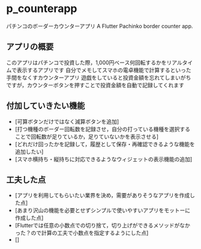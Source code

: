 # p_counterapp

パチンコのボーダーカウンターアプリ
A Flutter Pachinko border counter app.

## アプリの概要

このアプリはパチンコで投資した際，1,000円ベース何回転するかをリアルタイムで表示するアプリです
自分でメモしてスマホの電卓機能で計算するといった手間をなくすカウンターアプリ
遊戯をしていると投資金額を忘れてしまいがちですが，カウンターボタンを押すことで投資金額を自動で記録してくれます


## 付加していきたい機能

- [可算ボタンだけではなく減算ボタンを追加]
- [打つ機種のボーダー回転数を記録させ，自分の打っている機種を選択することで回転数が足りているか，足りていないかを表示させる]
- [どれだけ回ったかを記録して，履歴として保存・再確認できるような機能を追加したい]
- [スマホ横持ち・縦持ちに対応できるようなウィジェットの表示機能の追加]


## 工夫した点

- [アプリを利用してもらいたい業界を決め，需要がありそうなアプリを作成した点]
- [あまり沢山の機能を必要とせずシンプルで使いやすいアプリをモットーに作成した点]
- [Flutterでは任意の小数点での切り捨て，切り上げができるメソッドがなかった？ので計算の工夫で小数点を指定するようにした点]
- []



